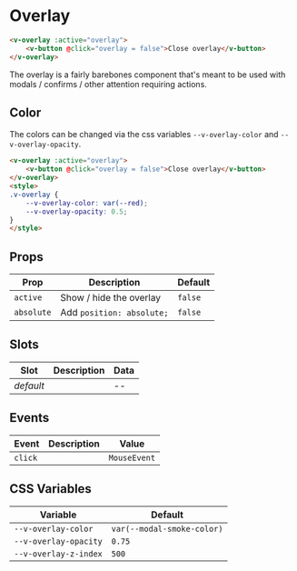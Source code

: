 # Overlay

```html
<v-overlay :active="overlay">
	<v-button @click="overlay = false">Close overlay</v-button>
</v-overlay>
```

The overlay is a fairly barebones component that's meant to be used with modals / confirms / other attention requiring actions.

## Color

The colors can be changed via the css variables `--v-overlay-color` and `--v-overlay-opacity`.

```html
<v-overlay :active="overlay">
	<v-button @click="overlay = false">Close overlay</v-button>
</v-overlay>
<style>
.v-overlay {
	--v-overlay-color: var(--red);
	--v-overlay-opacity: 0.5;
}
</style>
```

## Props
| Prop       | Description               | Default               |
|------------|---------------------------|-----------------------|
| `active`   | Show / hide the overlay   | `false`               |
| `absolute` | Add `position: absolute;` | `false`               |

## Slots
| Slot      | Description | Data |
|-----------|-------------|------|
| _default_ |             | --   |

## Events
| Event   | Description | Value        |
|---------|-------------|--------------|
| `click` |             | `MouseEvent` |

## CSS Variables
| Variable              | Default                    |
|-----------------------|----------------------------|
| `--v-overlay-color`   | `var(--modal-smoke-color)` |
| `--v-overlay-opacity` | `0.75`                     |
| `--v-overlay-z-index` | `500`                      |
